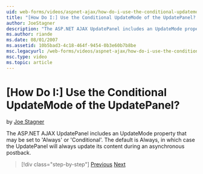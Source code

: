 ```yaml
---
uid: web-forms/videos/aspnet-ajax/how-do-i-use-the-conditional-updatemode-of-the-updatepanel
title: "[How Do I:] Use the Conditional UpdateMode of the UpdatePanel? | Microsoft Docs"
author: JoeStagner
description: "The ASP.NET AJAX UpdatePanel includes an UpdateMode property that may be set to 'Always' or 'Conditional'. The default is Always, in which case the UpdatePan..."
ms.author: riande
ms.date: 08/01/2007
ms.assetid: 10b5bad3-4c18-464f-9454-0b3e60b7b8be
msc.legacyurl: /web-forms/videos/aspnet-ajax/how-do-i-use-the-conditional-updatemode-of-the-updatepanel
msc.type: video
ms.topic: article
---
```

# [How Do I:] Use the Conditional UpdateMode of the UpdatePanel?

by [Joe Stagner](https://github.com/JoeStagner)

The ASP.NET AJAX UpdatePanel includes an UpdateMode property that may be set to 'Always' or 'Conditional'. The default is Always, in which case the UpdatePanel will always update its content during an asynchronous postback. 

> [!div class="step-by-step"]
> [Previous](how-do-i-determine-whether-an-asynchronous-postback-has-occurred.md)
> [Next](how-do-i-implement-the-persistent-communications-pattern-with-the-updatepanel.md)
